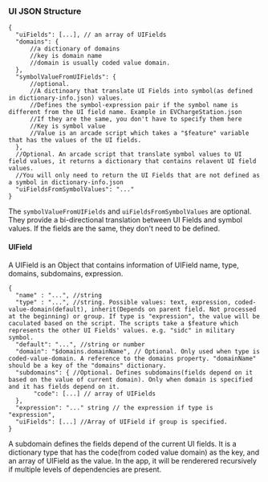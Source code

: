 ### UI JSON Structure

```
{
  "uiFields": [...], // an array of UIFields
  "domains": {
      //a dictionary of domains
      //key is domain name
      //domain is usually coded value domain.
  },
  "symbolValueFromUIFields": {
      //optional.
      //A dictinoary that translate UI Fields into symbol(as defined in dictionary-info.json) values.
      //Defines the symbol-expression pair if the symbol name is different from the UI field name. Example in EVChargeStation.json
      //If they are the same, you don't have to specify them here
      //Key is symbol value
      //Value is an arcade script which takes a "$feature" variable that has the values of the UI fields. 
  },
  //Optional. An arcade script that translate symbol values to UI field values, it returns a dictionary that contains relavent UI field values.
  //You will only need to return the UI Fields that are not defined as a symbol in dictionary-info.json
  "uiFieldsFromSymbolValues": "..." 
}
```
The `symbolValueFromUIFields` and `uiFieldsFromSymbolValues` are optional. They provide a bi-directional translation between UI Fields and symbol values. If the fields are the same, they don't need to be defined.

#### UIField

A UIField is an Object that contains information of UIField name, type, domains, subdomains, expression.
```
{
  "name" : "...", //string
  "type" : "...", //string. Possible values: text, expression, coded-value-domain(default), inherit(Depends on parent field. Not processed at the beginning) or group. If type is "expression", the value will be caculated based on the script. The scripts take a $feature which represents the other UI Fields' values. e.g. "sidc" in military symbol.
  "default": "...", //string or number
  "domain": "$domains.domainName", // Optional. Only used when type is coded-value-domain. A reference to the domains property. "domainName" should be a key of the "domains" dictionary.
  "subdomains": { //Optional. Defines subdomains(fields depend on it based on the value of current domain). Only when domain is specified and it has fields depend on it.
       "code": [...] // array of UIFields
  }, 
  "expression": "..." string // the expression if type is "expression",
  "uiFields": [...] //Array of UIField if group is specified.
}
```
A subdomain defines the fields depend of the current UI fields. It is a dictionary type that has the code(from coded value domain) as the key,
and an array of UIField as the value. In the app, it will be renderered recursively if multiple levels of dependencies are present.
